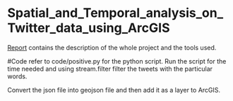 # Spatial_and_Temporal_analysis_on_Twitter_data_using_ArcGIS
<a href="https://github.com/kamalikap/Spatial_and_Temporal_analysis_on_Twitter_data_using_ArcGIS/blob/master/Report/report.pdf">Report</a> contains the description of the whole project and the tools used.

#Code
refer to code/positive.py for the python script. Run the script for the time needed and using stream.filter filter the tweets with the particular words.

Convert the json file into geojson file and then add it as a layer to ArcGIS.
